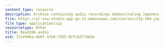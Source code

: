 ```yaml
---
content_type: resource
description: Archive containing audio recordings demonstrating Japanese pronunciation.
file: https://ol-ocw-studio-app-qa.s3.amazonaws.com/courses/21g-504-japanese-iv-spring-2009/72ce946aeb0f3fe0736502fc82ff463a_Read20A_audio.zip
file_type: application/zip
resourcetype: Other
title: Read20A_audio
uid: 72ce946a-eb0f-3fe0-7365-02fc82ff463a
---
```


